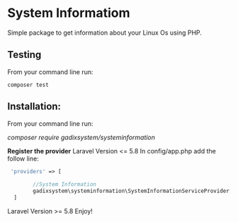# System Informatiom
Simple package to get information about your Linux Os using PHP.

## Testing
From your command line run:
```shell
composer test
```

## **Installation:**

From your command line run: 

*composer require gadixsystem/systeminformation*

**Register the provider**
Laravel Version <= 5.8
In config/app.php add the follow line:
```PHP
 'providers' => [
       
        //System Information
        gadixsystem\systeminformation\SystemInformationServiceProvider::class,
  ]
  ```
Laravel Version >= 5.8 
Enjoy!

 